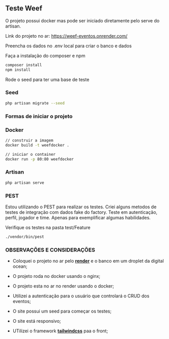 ## Teste Weef

O projeto possui docker mas pode ser iniciado diretamente pelo serve do artisan.

Link do projeto no ar: https://weef-eventos.onrender.com/

Preencha os dados no .env local para criar o banco e dados

Faça a instalação do composer e npm

```bash
composer install
npm install
```

Rode o seed para ter uma base de teste
### Seed
```bash
php artisan migrate --seed
```

### Formas de iniciar o projeto

### Docker

```bash
// construir a imagem
docker build -t weefdocker . 

// iniciar o container
docker run -p 80:80 weefdocker
```

### Artisan
```bash
php artisan serve
```

### PEST

Estou utilizando o PEST para realizar os testes. Criei alguns metodos de testes de integração com dados fake do factory. 
Teste em autenticação, perfil, jogador e time. Apenas para exemplificar algumas habilidades.

Verifique os testes na pasta test/Feature

```bash
./vendor/bin/pest
```

### OBSERVAÇÕES E CONSIDERAÇÕES
- Coloquei o projeto no ar pelo **[render](https://render.com/)** e o banco em um droplet da digital ocean;

- O projeto roda no docker usando o nginx;

- O projeto esta no ar no render usando o docker;

- Utilizei a autenticação para o usuário que controlará o CRUD dos eventos;

- O site possui um seed para começar os testes;

- O site está responsivo;

- UTilizei o framework **[tailwindcss](https://tailwindcss.com/)** paa o front;